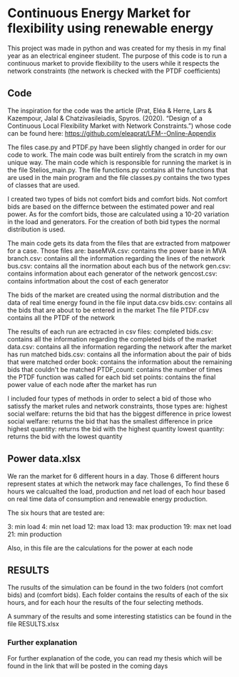 # Continuous Energy Market for flexibility using renewable energy
This project was made in python and was created for my thesis in my final year as an electrical engineer student. The purpose of this code is to run a continuous market to provide flexibility to the users while it respects the network constraints (the network is checked with the PTDF coefficients)

## Code

The inspiration for the code was the article (Prat, Eléa & Herre, Lars & Kazempour, Jalal & Chatzivasileiadis, Spyros. (2020). “Design of a Continuous Local Flexibility Market with Network Constraints.”) whose code can be found here: https://github.com/eleaprat/LFM--Online-Appendix

The files case.py and PTDF.py have been slightly changed  in order for our code to work. The main code was built entirely from the scratch in my own unique way. The main code which is responsible for running the market is in the file Stelios_main.py. The file functions.py contains all the functions that are used in the main program and the file classes.py contains the two types of classes that are used.

I created two types of bids not comfort bids and comfort bids. Not comfort bids are based on the differnce between the estimated power and real power. As for the comfort bids, those are calculated using a 10-20 variation in the load and generators. For the creation of both bid types the normal distribution is used.

The main code gets its data from the files that are extracted from matpower for a case. Those files are:
baseMVA.csv: contains the power base in MVA
branch.csv: contains all the information regarding the lines of the network
bus.csv: contains all the inormation about each bus of the network
gen.csv: contains information about each generator of the network
gencost.csv: contains infortmation about the cost of each generator

The bids of the market are created using the normal distribution and the data of real time energy found in the file input data.csv
bids.csv: contains all the bids that are about to be entered in the market
The file PTDF.csv contains all the PTDF of the network

The results of each run are ectracted in csv files:
completed bids.csv: contains all the information regarding the completed bids of the market
data.csv: contains all the information regarding the network after the market has run
matched bids.csv: contains all the information about the pair of bids that were matched
order book: contains the information about the remaining bids that couldn't be matched
PTDF_count: contains the number of times the PTDF function was called for each bid
set points: contains the final power value of each node after the market has run

I included four types of methods in order to select a bid of those who satissfy the market rules and network constraints, those types are:
highest social welfare: returns the bid that has the biggest difference in price
lowest social welfare: returns the bid that has the smallest difference in price
highest quantity: returns the bid with the highest quantity
lowest quantity: returns the bid with the lowest quantity
## Power data.xlsx
We ran the market for 6 different hours in a day. Those 6 different hours represent states at which the network may face challenges, To find these 6 hours we calcualted the load, production and net load of each hour based on real time data of consumption and renewable energy production. 

The six hours that are tested are:

3: min load
4: min net load
12: max load
13: max production
19: max net load
21: min production

Also, in this file are the calculations for the power at each node

## RESULTS

The rusults of the simulation can be found in the two folders (not comfort bids) and (comfort bids). Each folder contains the results of each of the six hours, and for each hour the results of the four selecting methods.

A summary of the results and some interesting statistics can be found in the file RESULTS.xlsx

### Further explanation
For further explanation of the code, you can read my thesis which will be found in the link that will be posted in the coming days


